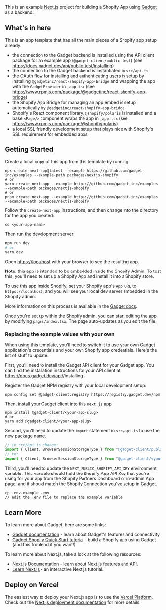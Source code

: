 This is an example [Next.js](https://nextjs.org/) project for building a Shopify App using [Gadget](https://gadget.dev) as a backend.

## What's in here

This is an app template that has all the main pieces of a Shopify app setup already:

- the connection to the Gadget backend is installed using the API client package for an example app (`@gadget-client/public-test`) (see https://docs.gadget.dev/api/public-test/installing)
- the connection to the Gadget backend is instantiated in `src/api.ts`
- the OAuth flow for installing and authenticating users is setup by installing `@gadgetinc/react-shopify-app-bridge` and wrapping the app with the `GadgetProvider` in `_app.tsx` (see https://www.npmjs.com/package/@gadgetinc/react-shopify-app-bridge)
- the Shopify App Bridge for managing an app embed is setup automatically by `@gadgetinc/react-shopify-app-bridge`
- Shopify's React component library, `@shopify/polaris` is installed and a base `<Page/>` component wraps the app in `_app.tsx` (see https://www.npmjs.com/package/@shopify/polaris)
- a local SSL friendly development setup that plays nice with Shopify's SSL requirement for embedded apps

## Getting Started

Create a local copy of this app from this template by running:

```shell
npx create-next-app@latest --example https://github.com/gadget-inc/examples --example-path packages/nextjs-shopify
# or
yarn create next-app --example https://github.com/gadget-inc/examples --example-path packages/nextjs-shopify
# or
pnpm create next-app --example https://github.com/gadget-inc/examples --example-path packages/nextjs-shopify
```

Follow the `create-next-app` instructions, and then change into the directory for the app you created:

```shell
cd <your-app-name>
```

Then run the development server:

```bash
npm run dev
# or
yarn dev
```

Open [https://localhost](https://localhost) with your browser to see the resulting app.

**Note**: this app is intended to be embedded inside the Shopify Admin. To test this, you'll need to set up a Shopify App and install it into a Shopify store.

To use this app inside Shopify, set your Shopify app's `App URL` to `https://localhost`, and you will see your local dev server embedded in the Shopify admin.

More information on this process is available in the [Gadget docs](https://docs.gadget.dev/guides/connections/shopify).

Once you're set up within the Shopify admin, you can start editing the app by modifying `pages/index.tsx`. The page auto-updates as you edit the file.

### Replacing the example values with your own

When using this template, you'll need to switch it to use your own Gadget application's credentials and your own Shopify app credentials. Here's the list of stuff to update:

First, you'll need to install the Gadget API client for your Gadget app. You can find the installation instructions for your API client at https://docs.gadget.dev/api/<your-app-slug>/installing .

Register the Gadget NPM registry with your local development setup:

```shell
npm config set @gadget-client:registry https://registry.gadget.dev/npm
```

Then, install your Gadget client into this `next.js` app

```shell
npm install @gadget-client/<your-app-slug>
# or
yarn add @gadget-client/<your-app-slug>
```

Second, you'll need to update the `import` statement in `src/api.ts` to use the new package name.

```typescript
// in src/api.ts change:
import { Client, BrowserSessionStorageType } from "@gadget-client/public-test";
// to:
import { Client, BrowserSessionStorageType } from "@gadget-client/<your-app-slug>";
```

Third, you'll need to update the `NEXT_PUBLIC_SHOPIFY_API_KEY` environment variable. This variable should hold the Shopify App API Key that you're using for your app from the Shopify Partners Dashboard or in-admin App page, and it should match the Shopify Connection you've setup in Gadget.

```shell
cp .env.example .env
// edit the .env file to replace the example variable
```

## Learn More

To learn more about Gadget, here are some links:

- [Gadget documentation](https://docs.gadget.dev) - learn about Gadget's features and connectivity
- [Gadget Shopify Quick Start tutorial](https://docs.gadget.dev/guides/quick-start) - build a Shopify app using Gadget (and this frontend if you want!)

To learn more about Next.js, take a look at the following resources:

- [Next.js Documentation](https://nextjs.org/docs) - learn about Next.js features and API.
- [Learn Next.js](https://nextjs.org/learn) - an interactive Next.js tutorial.

## Deploy on Vercel

The easiest way to deploy your Next.js app is to use the [Vercel Platform](https://vercel.com/new). Check out the [Next.js deployment documentation](https://nextjs.org/docs/deployment) for more details.
